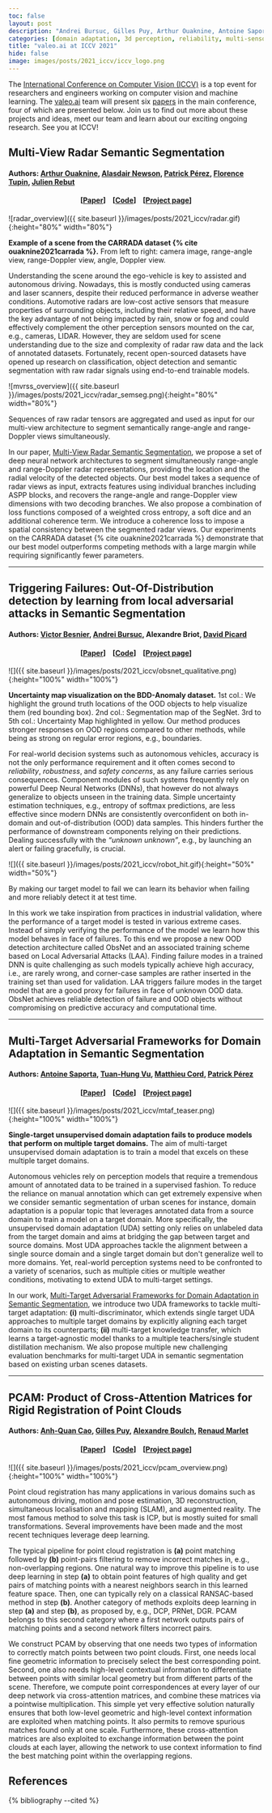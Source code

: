 ```yaml
---
toc: false
layout: post
description: "Andrei Bursuc, Gilles Puy, Arthur Ouaknine, Antoine Saporta"
categories: [domain adaptation, 3d perception, reliability, multi-sensor, limited supervision]
title: "valeo.ai at ICCV 2021"
hide: false
image: images/posts/2021_iccv/iccv_logo.png
---
```



The [International Conference on Computer Vision (ICCV)](https://iccv2021.thecvf.com/home) is a top event for researchers and engineers working on computer vision and machine learning. The [valeo.ai](https://ptrckprz.github.io/valeoai/) team will present six [papers](https://ptrckprz.github.io/vaipub/) in the main conference, four of which are presented below. Join us to find out more about these projects and ideas, meet our team and learn about our exciting ongoing research. See you at ICCV! 


## Multi-View Radar Semantic Segmentation
#### Authors: <a href="https://arthurouaknine.github.io/">Arthur Ouaknine</a>, <a href="https://sites.google.com/site/alasdairnewson/">Alasdair Newson</a>, <a href="https://ptrckprz.github.io/">Patrick Pérez</a>, <a href="https://perso.telecom-paristech.fr/tupin/">Florence Tupin</a>, <a href="https://scholar.google.com/citations?user=BJcQNcoAAAAJ&hl=fr">Julien Rebut</a>

<h4 align="center"> [<a href="https://arxiv.org/abs/2103.16214">Paper</a>] &nbsp;&nbsp; [<a href="https://github.com/valeoai/MVRSS">Code</a>] &nbsp;&nbsp; [<a href="https://valeoai.github.io/blog/publications/mvrss/">Project page</a>]</h4>


![radar_overview]({{ site.baseurl }}/images/posts/2021_iccv/radar.gif){:height="80%" width="80%"}
<div class="caption"><b>Example of a scene from the CARRADA dataset {% cite ouaknine2021carrada %}.</b> From left to right: camera image, range-angle view, range-Doppler view, angle, Doppler view.</div>

Understanding the scene around the ego-vehicle is key to assisted and autonomous driving. Nowadays, this is mostly conducted using cameras and laser scanners, despite their reduced performance in adverse weather conditions. Automotive radars are low-cost active sensors that measure properties of surrounding objects, including their relative speed, and have the key advantage of not being impacted by rain, snow or fog and could effectively complement the other perception sensors mounted on the car, e.g., cameras, LIDAR. However, they are seldom used for scene understanding due to the size and complexity of radar raw data and the lack of annotated datasets. Fortunately, recent open-sourced datasets have opened up research on classification, object detection and semantic segmentation with raw radar signals using end-to-end trainable models.


![mvrss_overview]({{ site.baseurl }}/images/posts/2021_iccv/radar_semseg.png){:height="80%" width="80%"}
<div class="caption">Sequences of raw radar tensors are aggregated and used as input for our multi-view architecture to segment semantically range-angle and range-Doppler views simultaneously.
</div>

In our paper, [Multi-View Radar Semantic Segmentation](https://arxiv.org/abs/2103.16214), we propose a set of deep neural network architectures to segment simultaneously range-angle and range-Doppler radar representations, providing the location and the radial velocity of the detected objects. Our best model takes a sequence of radar views as input, extracts features using individual branches including ASPP blocks, and recovers the range-angle and range-Doppler view dimensions with two decoding branches. We also propose a combination of loss functions composed of a weighted cross entropy, a soft dice and an additional coherence term. We introduce a coherence loss to impose a spatial consistency between the segmented radar views. Our experiments on the CARRADA dataset {% cite ouaknine2021carrada %} demonstrate that our best model outperforms competing methods with a large margin while requiring significantly fewer parameters.

<hr>

## Triggering Failures: Out-Of-Distribution detection by learning from local adversarial attacks in Semantic Segmentation
#### Authors: <a href="https://scholar.google.com/citations?user=n_C2h-QAAAAJ">Victor Besnier</a>, <a href="https://abursuc.github.io/">Andrei Bursuc</a>, Alexandre Briot, <a href="https://davidpicard.github.io/">David Picard</a>

<h4 align="center"> [<a href="https://arxiv.org/abs/2108.01634">Paper</a>] &nbsp;&nbsp; [<a href="https://github.com/valeoai/obsnet">Code</a>] &nbsp;&nbsp; [<a href="https://valeoai.github.io/blog/publications/obsnet/">Project page</a>]</h4>


![]({{ site.baseurl }}/images/posts/2021_iccv/obsnet_qualitative.png){:height="100%" width="100%"}
<div class="caption"><b>Uncertainty map visualization on the BDD-Anomaly dataset.</b> 1st col.: We highlight the ground truth locations of the OOD objects to help visualize them (red bounding box). 2nd col.: Segmentation map of the SegNet. 3rd to 5th col.: Uncertainty Map highlighted in yellow. Our method produces stronger responses on OOD regions compared to other methods, while being as strong on regular error regions, e.g., boundaries. 
</div>

For real-world decision systems such as autonomous vehicles, accuracy is not the only performance requirement and it often comes second to *reliability*, *robustness*, and *safety concerns*, as any failure carries serious consequences. Component modules of such systems frequently rely on powerful Deep Neural Networks (DNNs), that however do not always generalize to objects unseen in the training data.  Simple uncertainty estimation techniques, e.g., entropy of softmax predictions, are less effective since modern DNNs are consistently overconfident on both in-domain and out-of-distribution (OOD) data samples. This hinders further the performance of downstream components relying on their predictions. Dealing successfully with the *“unknown unknown”*, e.g., by launching an alert or failing gracefully, is crucial.


![]({{ site.baseurl }}/images/posts/2021_iccv/robot_hit.gif){:height="50%" width="50%"}
<div class="caption">By making our target model to fail we can learn its behavior when failing and more reliably detect it at test time.</div>

In this work we take inspiration from practices in industrial validation, where the performance of a target model is tested in various extreme cases. Instead of simply verifying the performance of the model we learn how this model behaves in face of failures. To this end we propose a new OOD detection architecture called ObsNet and an associated training scheme based on Local Adversarial Attacks (LAA). Finding failure modes in a trained DNN is quite challenging as such models typically achieve high accuracy, i.e., are rarely wrong, and corner-case samples are rather inserted in the training set than used for validation. LAA triggers failure modes in the target model that are a good proxy for failures in face of unknown OOD data. 
ObsNet achieves reliable detection of failure and OOD objects without compromising on predictive accuracy and computational time.


<hr>

## Multi-Target Adversarial Frameworks for Domain Adaptation in Semantic Segmentation
#### Authors:  <a href="https://scholar.google.com/citations?user=jSwfIU4AAAAJ">Antoine Saporta</a>, <a href="https://tuanhungvu.github.io/">Tuan-Hung Vu</a>, <a href="https://cord.isir.upmc.fr/">Matthieu Cord</a>, <a href="https://ptrckprz.github.io/">Patrick Pérez</a>

<h4 align="center"> [<a href="https://arxiv.org/abs/2108.06962">Paper</a>] &nbsp;&nbsp; [<a href="https://github.com/valeoai/MTAF">Code</a>] &nbsp;&nbsp; [<a href="https://valeoai.github.io/blog/publications/mtaf/">Project page</a>]</h4>

![]({{ site.baseurl }}/images/posts/2021_iccv/mtaf_teaser.png){:height="100%" width="100%"}
<div class="caption"><b>Single-target unsupervised domain adaptation fails to produce models that perform on multiple target domains.</b> The aim of multi-target unsupervised domain adaptation is to train a model that excels on these multiple target domains.</div>

Autonomous vehicles rely on perception models that require a tremendous amount of annotated data to be trained in a supervised fashion. To reduce the reliance on manual annotation which can get extremely expensive when we consider semantic segmentation of urban scenes for instance, domain adaptation is a popular topic that leverages annotated data from a source domain to train a model on a target domain. More specifically, the unsupervised domain adaptation (UDA) setting only relies on unlabeled data from the target domain and aims at bridging the gap between target and source domains. Most UDA approaches tackle the alignment between a single source domain and a single target domain but don't generalize well to more domains. Yet, real-world perception systems need to be confronted to a variety of scenarios, such as multiple cities or multiple weather conditions, motivating to extend UDA to multi-target settings.

In our work, [Multi-Target Adversarial Frameworks for Domain Adaptation in Semantic Segmentation]("https://arxiv.org/abs/2108.06962), we introduce two UDA frameworks to tackle multi-target adaptation: **(i)** multi-discriminator, which extends single target UDA approaches to multiple target domains by explicitly aligning each target domain to its counterparts; **(ii)** multi-target knowledge transfer, which learns a target-agnostic model thanks to a multiple teachers/single student distillation mechanism. We also propose multiple new challenging evaluation benchmarks for multi-target UDA in semantic segmentation based on existing urban scenes datasets. 

<hr>

## PCAM: Product of Cross-Attention Matrices for Rigid Registration of Point Clouds
#### Authors: <a href="https://anhquancao.github.io">Anh-Quan Cao</a>, <a href="https://sites.google.com/site/puygilles/home">Gilles Puy</a>, <a href="https://www.boulch.eu/">Alexandre Boulch</a>, <a href="http://imagine.enpc.fr/~marletr/">Renaud Marlet</a>


<h4 align="center"> [<a href="http://arxiv.org/abs/2110.01269">Paper</a>] &nbsp;&nbsp; [<a href="https://github.com/valeoai/PCAM">Code</a>] &nbsp;&nbsp; [<a href="https://valeoai.github.io/blog/publications/pcam/">Project page</a>]</h4>

![]({{ site.baseurl }}/images/posts/2021_iccv/pcam_overview.png){:height="100%" width="100%"}


Point cloud registration has many applications in various domains such as autonomous driving, motion and pose estimation, 3D reconstruction, simultaneous localisation and mapping (SLAM), and augmented reality. The most famous method to solve this task is ICP, but is mostly suited for small transformations. Several improvements have been made and the most recent techniques leverage deep learning. 

The typical pipeline for point cloud registration is **(a)** point matching followed by **(b)** point-pairs filtering to remove incorrect matches in, e.g., non-overlapping regions. One natural way to improve this pipeline is to use deep learning in step **(a)** to obtain point features of high quality and get pairs of matching points with a nearest neighbors search in this learned feature space. Then, one can typically rely on a classical RANSAC-based method in step **(b)**. Another category of methods exploits deep learning in step **(a)** and step **(b)**, as proposed by, e.g., DCP, PRNet, DGR. PCAM belongs to this second category where a first network outputs pairs of matching points and a second network filters incorrect pairs.

We construct PCAM by observing that one needs two types of information to correctly match points between two point clouds. First, one needs local fine geometric information to precisely select the best corresponding point. Second, one also needs high-level contextual information to differentiate between points with similar local geometry but from different parts of the scene. Therefore, we compute point correspondences at every layer of our deep network via cross-attention matrices, and combine these matrices via a pointwise multiplication. This simple yet very effective solution naturally ensures that both low-level geometric and high-level context information are exploited when matching points. It also permits to remove spurious matches found only at one scale. Furthermore, these cross-attention matrices are also exploited to exchange information between the point clouds at each layer, allowing the network to use context information to find the best matching point within the overlapping regions.


## References

{% bibliography --cited %}


